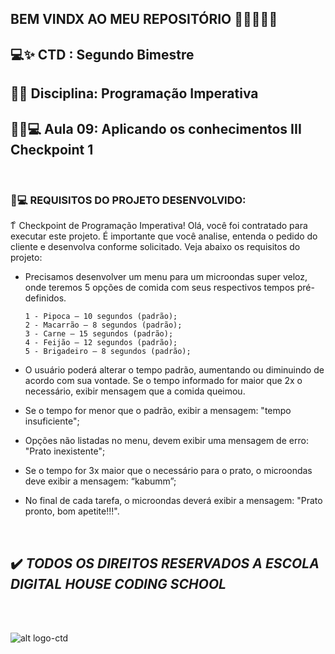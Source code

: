 ## BEM VINDX AO MEU REPOSITÓRIO 👩‍💻👩‍💻✨

## 💻✨ CTD : Segundo Bimestre 
## 📃✨ Disciplina: Programação Imperativa 
## 👩‍💻💻 __Aula 09: Aplicando os conhecimentos III Checkpoint 1__

<br>

### 📃💻 REQUISITOS DO PROJETO DESENVOLVIDO: 
1 ͦ  Checkpoint de Programação Imperativa!
Olá, você foi contratado para executar este projeto. É importante que você analise, entenda o pedido do cliente e desenvolva conforme solicitado. Veja abaixo os requisitos do projeto:

- Precisamos desenvolver um menu para um microondas super veloz, onde teremos 5 opções de comida com seus respectivos tempos pré-definidos. 

      1 - Pipoca – 10 segundos (padrão);
      2 - Macarrão – 8 segundos (padrão);
      3 - Carne – 15 segundos (padrão);
      4 - Feijão – 12 segundos (padrão);
      5 - Brigadeiro – 8 segundos (padrão); 

- O usuário poderá alterar o tempo padrão, aumentando ou diminuindo de acordo com sua vontade. Se o tempo informado for maior que 2x o necessário, exibir mensagem que a comida queimou.
- Se o tempo for menor que o padrão, exibir a mensagem: "tempo insuficiente"; 
- Opções não listadas no menu, devem exibir uma mensagem de erro: "Prato inexistente";
- Se o tempo for 3x maior que o necessário para o prato, o microondas deve exibir a mensagem: “kabumm”;
- No final de cada tarefa, o microondas deverá exibir a mensagem: "Prato pronto, bom apetite!!!".
<br/>


## ✔️ _TODOS OS DIREITOS RESERVADOS A ESCOLA DIGITAL HOUSE CODING SCHOOL_

<br> <br>

![alt logo-ctd](https://vidadeempresa.com.br/wp-content/uploads/2021/02/curso.png)
